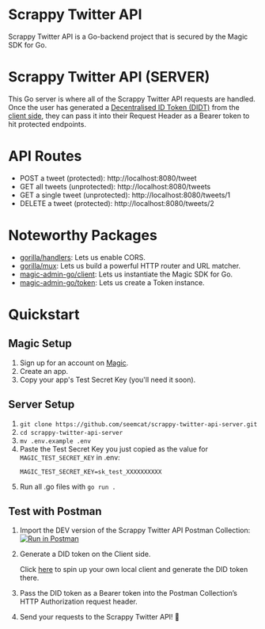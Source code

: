# Scrappy Twitter API
Scrappy Twitter API is a Go-backend project that is secured by the Magic SDK for Go. 

# Scrappy Twitter API (SERVER)
This Go server is where all of the Scrappy Twitter API requests are handled. Once the user has generated a [Decentralised ID Token (DIDT)](https://docs.magic.link/decentralized-id) from the [client side](https://github.com/magiclabs/scrappy-twitter-api-client), they can pass it into their Request Header as a Bearer token to hit protected endpoints.

# API Routes
- POST a tweet (protected): http://localhost:8080/tweet 
- GET all tweets (unprotected): http://localhost:8080/tweets 
- GET a single tweet (unprotected): http://localhost:8080/tweets/1 
- DELETE a tweet (protected): http://localhost:8080/tweets/2

# Noteworthy Packages
- [gorilla/handlers](https://github.com/gorilla/handlers): Lets us enable CORS.
- [gorilla/mux](https://github.com/gorilla/mux): Lets us build a powerful HTTP router and URL matcher.
- [magic-admin-go/client](https://docs.magic.link/admin-sdk/go/get-started#creating-an-sdk-client-instance): Lets us instantiate the Magic SDK for Go.
- [magic-admin-go/token](https://docs.magic.link/admin-sdk/go/get-started#creating-a-token-instance): Lets us create a Token instance.

# Quickstart
## Magic Setup
1. Sign up for an account on [Magic](https://magic.link/).
2. Create an app.
3. Copy your app's Test Secret Key (you'll need it soon).

## Server Setup
1. `git clone https://github.com/seemcat/scrappy-twitter-api-server.git`
2. `cd scrappy-twitter-api-server`
3. `mv .env.example .env`
4. Paste the Test Secret Key you just copied as the value for `MAGIC_TEST_SECRET_KEY` in .env:
    ```
    MAGIC_TEST_SECRET_KEY=sk_test_XXXXXXXXXX
    ```
4. Run all .go files with `go run .`

## Test with Postman
1. Import the DEV version of the Scrappy Twitter API Postman Collection:
    [![Run in Postman](https://run.pstmn.io/button.svg)](https://god.postman.co/run-collection/1aa913713995cb16bb70)
2. Generate a DID token on the Client side. 
   
   Click [here](https://github.com/magiclabs/scrappy-twitter-api-client) to spin up your own local client and generate the DID token there.
   
3. Pass the DID token as a Bearer token into the Postman Collection’s HTTP Authorization request header.
4. Send your requests to the Scrappy Twitter API! 🎉
